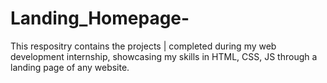 # Landing_Homepage-
This respositry contains the projects | completed during my web development internship, showcasing my skills in HTML, CSS, JS through a landing page of any website.
